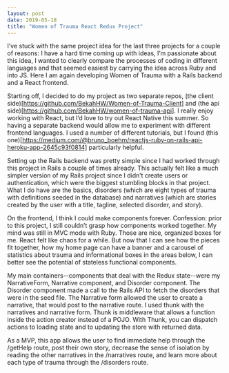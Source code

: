 ```yaml
---
layout: post
date: 2019-05-18
title: "Women of Trauma React Redux Project"
---
```

I’ve stuck with the same project idea for the last three projects for a couple of reasons: I have a hard time coming up with ideas, I’m passionate about this idea, I wanted to clearly compare the processes of coding in different languages and that seemed easiest by carrying the idea across Ruby and into JS. Here I am again developing Women of Trauma with a Rails backend and a React frontend.

Starting off, I decided to do my project as two separate repos, (the client side)[https://github.com/BekahHW/Women-of-Trauma-Client] and (the api side)[https://github.com/BekahHW/women-of-trauma-api]. I really enjoy working with React, but I’d love to try out React Native this summer. So having a separate backend would allow me to experiment with different frontend languages. I used a number of different tutorials, but I found (this one)[https://medium.com/@bruno_boehm/reactjs-ruby-on-rails-api-heroku-app-2645c93f0814] particularly helpful.

Setting up the Rails backend was pretty simple since I had worked through this project in Rails a couple of times already. This actually felt like a much simpler version of my Rails project since I didn’t create users or authentication, which were the biggest stumbling blocks in that project. What I do have are the basics, disorders (which are eight types of trauma with definitions seeded in the database) and narratives (which are stories created by the user with a title, tagline, selected disorder, and story).

On the frontend, I think I could make components forever. Confession: prior to this project, I still couldn’t grasp how components worked together. My mind was still in MVC mode with Ruby. Those are nice, organized boxes for me. React felt like chaos for a while. But now that I can see how the pieces fit together, how my home page can have a banner and a carousel of statistics about trauma and informational boxes in the areas below, I can better see the potential of stateless functional components.

My main containers--components that deal with the Redux state--were my NarrativeForm, Narrative component, and Disorder component. The Disorder component made a call to the Rails API to fetch the disorders that were in the seed file. The Narrative form allowed the user to create a narrative, that would post to the narrative route. I used thunk with the narratives and narrative form. Thunk is middleware that allows a function inside the action creator instead of a POJO. With Thunk, you can dispatch actions to loading state and to updating the store with returned data.

As a MVP, this app allows the user to find immediate help through the /getHelp route, post their own story, decrease the sense of isolation by reading the other narratives in the /narratives route, and learn more about each type of trauma through the /disorders route.
